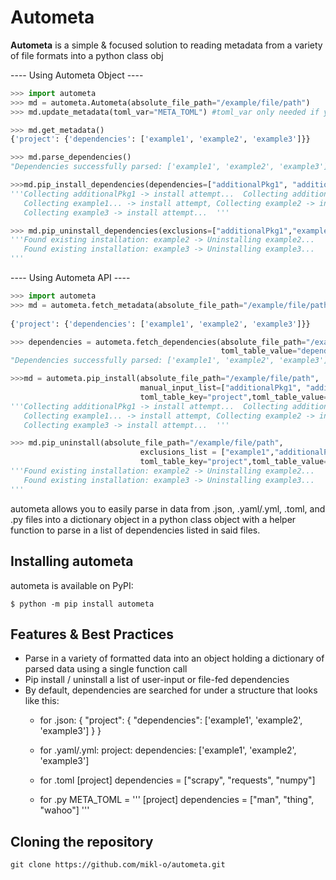 # Autometa

**Autometa** is a simple & focused solution to reading metadata from a variety of file formats into a python class obj

---- Using Autometa Object ----
```python
>>> import autometa
>>> md = autometa.Autometa(absolute_file_path="/example/file/path")
>>> md.update_metadata(toml_var="META_TOML") #toml_var only needed if you are reading a toml string from a .py 

>>> md.get_metadata()
{'project': {'dependencies': ['example1', 'example2', 'example3']}}

>>> md.parse_dependencies()
"Dependencies successfully parsed: ['example1', 'example2', 'example3']"

>>>md.pip_install_dependencies(dependencies=["additionalPkg1", "additionalPkg2"])
'''Collecting additionalPkg1 -> install attempt...  Collecting additionalPkg2 -> install attempt...
   Collecting example1... -> install attempt, Collecting example2 -> install attempt... ,
   Collecting example3 -> install attempt...  '''

>>> md.pip_uninstall_dependencies(exclusions=["additionalPkg1","example1"])
'''Found existing installation: example2 -> Uninstalling example2...
   Found existing installation: example3 -> Uninstalling example3...
'''
```

---- Using Autometa API ----
```python
>>> import autometa
>>> md = autometa.fetch_metadata(absolute_file_path="/example/file/path", toml_var="META_TOML") #toml_var only needed 
                                                                        # if you are reading a toml string from a .py 
{'project': {'dependencies': ['example1', 'example2', 'example3']}}

>>> dependencies = autometa.fetch_dependencies(absolute_file_path="/example/file/path", toml_table_key="project",
                                               toml_table_value="dependencies")
"Dependencies successfully parsed: ['example1', 'example2', 'example3']"

>>>md = autometa.pip_install(absolute_file_path="/example/file/path", 
                             manual_input_list=["additionalPkg1", "additionalPkg2"],
                             toml_table_key="project",toml_table_value="dependencies")
'''Collecting additionalPkg1 -> install attempt...  Collecting additionalPkg2 -> install attempt...
   Collecting example1... -> install attempt, Collecting example2 -> install attempt... ,
   Collecting example3 -> install attempt...  '''

>>> md.pip_uninstall(absolute_file_path="/example/file/path", 
                             exclusions_list = ["example1","additionalPkg1","additionalPkg2"],
                             toml_table_key="project",toml_table_value="dependencies")
'''Found existing installation: example2 -> Uninstalling example2...
   Found existing installation: example3 -> Uninstalling example3...
'''
```

autometa allows you to easily parse in data from .json, .yaml/.yml, .toml, and .py files into a dictionary object in 
    a python class object with a helper function to parse in a list of dependencies listed in said files.

## Installing autometa

autometa is available on PyPI:

```console
$ python -m pip install autometa
```

## Features & Best Practices

- Parse in a variety of formatted data into an object holding a dictionary of parsed data using a single function call
- Pip install / uninstall a list of user-input or file-fed dependencies
- By default, dependencies are searched for under a structure that looks like this:
  - for .json:
    {
        "project":
                {
                    "dependencies": ['example1', 'example2', 'example3']
                }
    }

  - for .yaml/.yml:
    project:
        dependencies: ['example1', 'example2', 'example3']
  
  - for .toml
    [project]
    dependencies = ["scrapy", "requests", "numpy"]

  - for .py
    META_TOML = '''
    [project]
    dependencies = ["man", "thing", "wahoo"]
    '''
    
## Cloning the repository

```shell
git clone https://github.com/mikl-o/autometa.git
```
